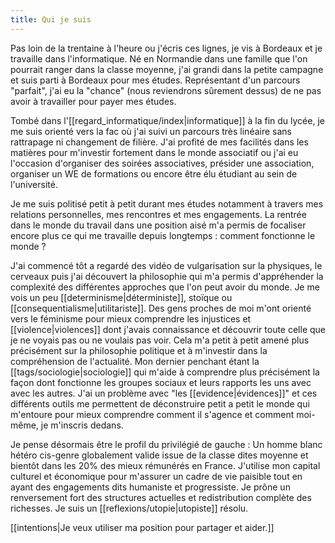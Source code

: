 ```yaml
---
title: Qui je suis
---
```


Pas loin de la trentaine à l'heure ou j'écris ces lignes, je vis à Bordeaux et je travaille dans l'informatique. Né en Normandie dans une famille que l'on pourrait ranger dans la classe moyenne, j'ai grandi dans la petite campagne et suis parti à Bordeaux pour mes études. Représentant d'un parcours "parfait", j'ai eu la "chance" (nous reviendrons sûrement dessus) de ne pas avoir à travailler pour payer mes études.

Tombé dans l'[[regard_informatique/index|informatique]] à la fin du lycée, je me suis orienté vers la fac où j'ai suivi un parcours très linéaire sans rattrapage ni changement de filière.
J'ai profité de mes facilités dans les matières pour m'investir fortement dans le monde associatif ou j'ai eu l'occasion d'organiser des soirées associatives, présider une association, organiser un WE de formations ou encore être élu étudiant au sein de l'université.

Je me suis politisé petit à petit durant mes études notamment à travers mes relations personnelles, mes rencontres et mes engagements. La rentrée dans le monde du travail dans une position aisé m'a permis de focaliser encore plus ce qui me travaille depuis longtemps : comment fonctionne le monde ?

J'ai commencé tôt a regardé des vidéo de vulgarisation sur la physiques, le cerveaux puis j'ai découvert la philosophie qui m'a permis d'appréhender la complexité des différentes approches que l'on peut avoir du monde. Je me vois un peu [[determinisme|déterministe]], stoïque ou [[consequentialisme|utilitariste]]. Des gens proches de moi m'ont orienté vers le féminisme pour mieux comprendre les injustices et [[violence|violences]] dont j'avais connaissance et découvrir toute celle que je ne voyais pas ou ne voulais pas voir. Cela m'a petit à petit amené plus précisément sur la philosophie politique et à m'investir dans la compréhension de l'actualité. Mon dernier penchant étant la [[tags/sociologie|sociologie]] qui m'aide à comprendre plus précisément la façon dont fonctionne les groupes sociaux et leurs rapports les uns avec avec les autres. J'ai un problème avec "les [[evidence|évidences]]" et ces différents outils me permettent de déconstruire petit a petit le monde qui m'entoure pour mieux comprendre comment il s'agence et comment moi-même, je m'inscris dedans.

Je pense désormais être le profil du privilégié de gauche : Un homme blanc hétéro cis-genre globalement valide issue de la classe dites moyenne et bientôt dans les 20% des mieux rémunérés en France. J'utilise mon capital culturel et économique pour m'assurer un cadre de vie paisible tout en ayant des engagements dits humaniste et progressiste. Je prône un renversement fort des structures actuelles et redistribution complète des richesses. Je suis un [[reflexions/utopie|utopiste]] résolu.

[[intentions|Je veux utiliser ma position pour partager et aider.]]
